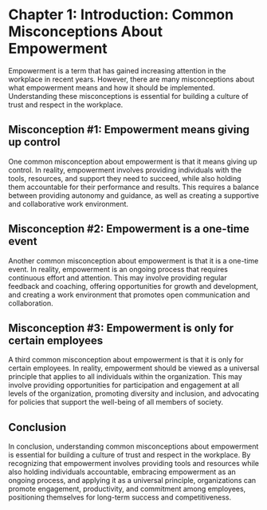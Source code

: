 Chapter 1: Introduction: Common Misconceptions About Empowerment
================================================================

Empowerment is a term that has gained increasing attention in the workplace in recent years. However, there are many misconceptions about what empowerment means and how it should be implemented. Understanding these misconceptions is essential for building a culture of trust and respect in the workplace.

Misconception #1: Empowerment means giving up control
-----------------------------------------------------

One common misconception about empowerment is that it means giving up control. In reality, empowerment involves providing individuals with the tools, resources, and support they need to succeed, while also holding them accountable for their performance and results. This requires a balance between providing autonomy and guidance, as well as creating a supportive and collaborative work environment.

Misconception #2: Empowerment is a one-time event
-------------------------------------------------

Another common misconception about empowerment is that it is a one-time event. In reality, empowerment is an ongoing process that requires continuous effort and attention. This may involve providing regular feedback and coaching, offering opportunities for growth and development, and creating a work environment that promotes open communication and collaboration.

Misconception #3: Empowerment is only for certain employees
-----------------------------------------------------------

A third common misconception about empowerment is that it is only for certain employees. In reality, empowerment should be viewed as a universal principle that applies to all individuals within the organization. This may involve providing opportunities for participation and engagement at all levels of the organization, promoting diversity and inclusion, and advocating for policies that support the well-being of all members of society.

Conclusion
----------

In conclusion, understanding common misconceptions about empowerment is essential for building a culture of trust and respect in the workplace. By recognizing that empowerment involves providing tools and resources while also holding individuals accountable, embracing empowerment as an ongoing process, and applying it as a universal principle, organizations can promote engagement, productivity, and commitment among employees, positioning themselves for long-term success and competitiveness.
